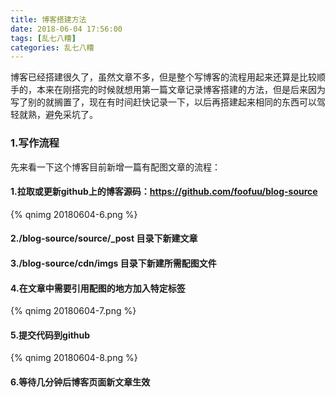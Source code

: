 ```yaml
---
title: 博客搭建方法
date: 2018-06-04 17:56:00
tags: [乱七八糟]
categories: 乱七八糟
---
```

博客已经搭建很久了，虽然文章不多，但是整个写博客的流程用起来还算是比较顺手的，本来在刚搭完的时候就想用第一篇文章记录博客搭建的方法，但是后来因为写了别的就搁置了，现在有时间赶快记录一下，以后再搭建起来相同的东西可以驾轻就熟，避免采坑了。
### 1.写作流程
先来看一下这个博客目前新增一篇有配图文章的流程：
#### 1.拉取或更新github上的博客源码：https://github.com/foofuu/blog-source
{% qnimg 20180604-6.png %}
#### 2./blog-source/source/_post 目录下新建文章
#### 3./blog-source/cdn/imgs 目录下新建所需配图文件
#### 4.在文章中需要引用配图的地方加入特定标签
{% qnimg 20180604-7.png %}
#### 5.提交代码到github
{% qnimg 20180604-8.png %}
#### 6.等待几分钟后博客页面新文章生效
